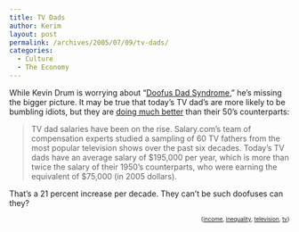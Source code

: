 ```yaml
---
title: TV Dads
author: Kerim
layout: post
permalink: /archives/2005/07/09/tv-dads/
categories:
  - Culture
  - The Economy
---
```

While Kevin Drum is worrying about &#8220;<a href="http://www.washingtonmonthly.com/archives/individual/2005_07/006683.php" onclick="_gaq.push(['_trackEvent', 'outbound-article', 'http://www.washingtonmonthly.com/archives/individual/2005_07/006683.php', 'Doofus Dad Syndrome']);" >Doofus Dad Syndrome</a>,&#8221; he&#8217;s missing the bigger picture. It may be true that today&#8217;s TV dad&#8217;s are more likely to be bumbling idiots, but they are <a href="http://www.salary.com/careers/layoutscripts/crel_display.asp?tab=cre&#038;cat=nocat&#038;ser=Ser372&#038;part=Par546" onclick="_gaq.push(['_trackEvent', 'outbound-article', 'http://www.salary.com/careers/layoutscripts/crel_display.asp?tab=cre&cat=nocat&ser=Ser372&part=Par546', 'doing much better']);" >doing much better</a> than their 50&#8217;s counterparts:

> TV dad salaries have been on the rise. Salary.com&#8217;s team of compensation experts studied a sampling of 60 TV fathers from the most popular television shows over the past six decades. Today&#8217;s TV dads have an average salary of $195,000 per year, which is more than twice the salary of their 1950&#8217;s counterparts, who were earning the equivalent of $75,000 (in 2005 dollars).

That&#8217;s a 21 percent increase per decade. They can&#8217;t be such doofuses can they?  
<!-- technorati tags start -->

<div style="text-align:right;">
  <span style="font-size:x-small;">{<a href="http://technorati.com/tag/income" onclick="_gaq.push(['_trackEvent', 'outbound-article', 'http://technorati.com/tag/income', 'income']);"  rel="tag">income</a>, <a href="http://technorati.com/tag/inequality" onclick="_gaq.push(['_trackEvent', 'outbound-article', 'http://technorati.com/tag/inequality', 'inequality']);"  rel="tag">inequality</a>, <a href="http://technorati.com/tag/television" onclick="_gaq.push(['_trackEvent', 'outbound-article', 'http://technorati.com/tag/television', 'television']);"  rel="tag">television</a>, <a href="http://technorati.com/tag/tv" onclick="_gaq.push(['_trackEvent', 'outbound-article', 'http://technorati.com/tag/tv', 'tv']);"  rel="tag">tv</a>}</span>


<!-- technorati tags end -->

